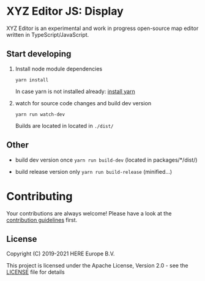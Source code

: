 # XYZ Editor JS: Display

XYZ Editor is an experimental and work in progress open-source map editor written in TypeScript/JavaScript.

## Start developing

1. Install node module dependencies
    ```
    yarn install
    ```
    In case yarn is not installed already: [install yarn](https://yarnpkg.com/en/docs/install)

2. watch for source code changes and build dev version
    ```
    yarn run watch-dev
    ```
    Builds are located in located in `./dist/`


## Other

* build dev version once `yarn run build-dev` (located in packages/*/dist/)

* build release version only `yarn run build-release` (minified...)


# Contributing

Your contributions are always welcome! Please have a look at the [contribution guidelines](CONTRIBUTING.md) first.


## License

Copyright (C) 2019-2021 HERE Europe B.V.

This project is licensed under the Apache License, Version 2.0 - see the [LICENSE](LICENSE) file for details
